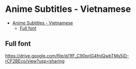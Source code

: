 # Anime Subtitles - Vietnamese

<!--toc:start-->
- [Anime Subtitles - Vietnamese](#anime-subtitles-vietnamese)
  - [Full font](#full-font)
<!--toc:end-->

## Full font

https://drive.google.com/file/d/1fF_C90prlG4fnIQwbTMs5iD-rCF2BEco/view?usp=sharing
